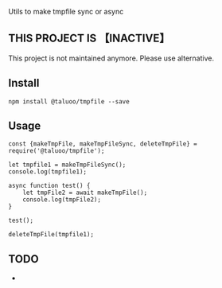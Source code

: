 Utils to make tmpfile sync or async

## THIS PROJECT IS 【INACTIVE】
This project is not maintained anymore. Please use alternative.

## Install

```
npm install @taluoo/tmpfile --save
```

## Usage

```
const {makeTmpFile, makeTmpFileSync, deleteTmpFile} = require('@taluoo/tmpfile');

let tmpfile1 = makeTmpFileSync();
console.log(tmpfile1);

async function test() {
    let tmpFile2 = await makeTmpFile();
    console.log(tmpFile2);
}

test();

deleteTmpFile(tmpfile1);
```

## TODO

-